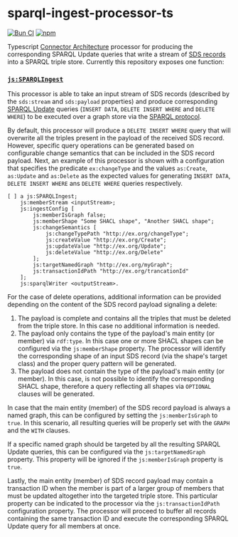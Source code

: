 # sparql-ingest-processor-ts

[![Bun CI](https://github.com/julianrojas87/xml-utils-processors-ts/actions/workflows/build-test.yml/badge.svg)](https://github.com/julianrojas87/xml-utils-processors-ts/actions/workflows/build-test.yml) [![npm](https://img.shields.io/npm/v/xml-utils-processors-ts.svg?style=popout)](https://npmjs.com/package/xml-utils-processors-ts)

Typescript [Connector Architecture](https://the-connector-architecture.github.io/site/docs/1_Home) processor for producing the corresponding SPARQL Update queries that write a stream of [SDS records](https://treecg.github.io/SmartDataStreams-Spec/) into a SPARQL triple store. Currently this repository exposes one function:

### [`js:SPARQLIngest`](https://github.com/julianrojas87/sparql-ingest-processor-ts/blob/main/processors.ttl#L9)

This processor is able to take an input stream of SDS records (described by the `sds:stream` and `sds:payload` properties) and produce corresponding [SPARQL Update](https://www.w3.org/TR/sparql11-update/) queries (`INSERT DATA`, `DELETE INSERT WHERE` and `DELETE WHERE`) to be executed over a graph store via the [SPARQL protocol](https://www.w3.org/TR/sparql11-protocol/).

By default, this processor will produce a `DELETE INSERT WHERE` query that will overwrite all the triples present in the payload of the received SDS record. However, specific query operations can be generated based on configurable change semantics that can be included in the SDS record payload. Next, an example of this processor is shown with a configuration that specifies the predicate `ex:changeType` and the values `as:Create`, `as:Update` and `as:Delete` as the expected values for generating `INSERT DATA`, `DELETE INSERT WHERE` ans `DELETE WHERE` queries respectively.

```turtle
[ ] a js:SPARQLIngest; 
    js:memberStream <inputStream>;
    js:ingestConfig [
        js:memberIsGraph false;
        js:memberShape "Some SHACL shape", "Another SHACL shape";
        js:changeSemantics [
            js:changeTypePath "http://ex.org/changeType";
            js:createValue "http://ex.org/Create";
            js:updateValue "http://ex.org/Update";
            js:deleteValue "http://ex.org/Delete"
        ];
        js:targetNamedGraph "http://ex.org/myGraph";
        js:transactionIdPath "http://ex.org/trancationId"
    ];
    js:sparqlWriter <outputStream>.
```

For the case of delete operations, additional information can be provided depending on the content of the SDS record payload signaling a delete:

1. The payload is complete and contains all the triples that must be deleted from the triple store. In this case no additional information is needed.
2. The payload only contains the type of the payload's main entity (or member) via `rdf:type`. In this case one or more SHACL shapes can be configured via the `js:memberShape` property. The processor will identify the corresponding shape of an input SDS record (via the shape's target class) and the proper query pattern will be generated.
3. The payload does not contain the type of the payload's main entity (or member). In this case, is not possible to identify the corresponding SHACL shape, therefore a query reflecting all shapes via `OPTIONAL` clauses will be generated.

In case that the main entity (member) of the SDS record payload is always a named graph, this can be configured by setting the `js:memberIsGraph` to `true`. In this scenario, all resulting queries will be properly set with the `GRAPH` and the `WITH` clauses.

If a specific named graph should be targeted by all the resulting SPARQL Update queries, this can be configured via the `js:targetNamedGraph` property. This property will be ignored if the `js:memberIsGraph` property is `true`.

Lastly, the main entity (member) of SDS record payload may contain a transaction ID when the member is part of a larger group of members that must be updated altogether into the targeted triple store. This particular property can be indicated to the processor via the `js:transactionIdPath` configuration property. The processor will proceed to buffer all records containing the same transaction ID and execute the corresponding SPARQL Update query for all members at once.
